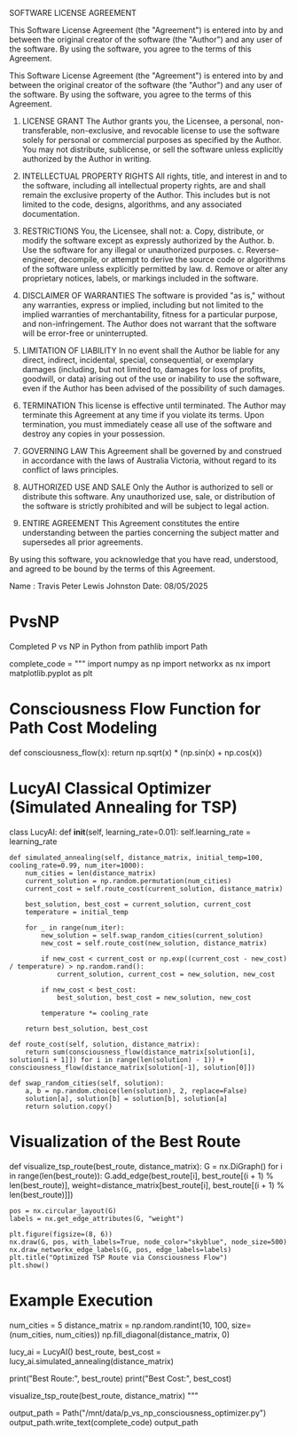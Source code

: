 SOFTWARE LICENSE AGREEMENT

This Software License Agreement (the "Agreement") is entered into by and between the original creator of the software (the "Author") and any user of the software. By using the software, you agree to the terms of this Agreement.

This Software License Agreement (the "Agreement") is entered into by and between the original creator of the software (the "Author") and any user of the software. By using the software, you agree to the terms of this Agreement.

1. LICENSE GRANT
   The Author grants you, the Licensee, a personal, non-transferable, non-exclusive, and revocable license to use the software solely for personal or commercial purposes as specified by the Author. You may not distribute, sublicense, or sell the software unless explicitly authorized by the Author in writing.

2. INTELLECTUAL PROPERTY RIGHTS
   All rights, title, and interest in and to the software, including all intellectual property rights, are and shall remain the exclusive property of the Author. This includes but is not limited to the code, designs, algorithms, and any associated documentation.

3. RESTRICTIONS
   You, the Licensee, shall not:
   a. Copy, distribute, or modify the software except as expressly authorized by the Author.
   b. Use the software for any illegal or unauthorized purposes.
   c. Reverse-engineer, decompile, or attempt to derive the source code or algorithms of the software unless explicitly permitted by law.
   d. Remove or alter any proprietary notices, labels, or markings included in the software.

4. DISCLAIMER OF WARRANTIES
   The software is provided "as is," without any warranties, express or implied, including but not limited to the implied warranties of merchantability, fitness for a particular purpose, and non-infringement. The Author does not warrant that the software will be error-free or uninterrupted.

5. LIMITATION OF LIABILITY
   In no event shall the Author be liable for any direct, indirect, incidental, special, consequential, or exemplary damages (including, but not limited to, damages for loss of profits, goodwill, or data) arising out of the use or inability to use the software, even if the Author has been advised of the possibility of such damages.

6. TERMINATION
   This license is effective until terminated. The Author may terminate this Agreement at any time if you violate its terms. Upon termination, you must immediately cease all use of the software and destroy any copies in your possession.

7. GOVERNING LAW
   This Agreement shall be governed by and construed in accordance with the laws of Australia Victoria, without regard to its conflict of laws principles.

8. AUTHORIZED USE AND SALE
   Only the Author is authorized to sell or distribute this software. Any unauthorized use, sale, or distribution of the software is strictly prohibited and will be subject to legal action.

9. ENTIRE AGREEMENT
   This Agreement constitutes the entire understanding between the parties concerning the subject matter and supersedes all prior agreements.

By using this software, you acknowledge that you have read, understood, and agreed to be bound by the terms of this Agreement.

Name : Travis Peter Lewis Johnston
Date: 08/05/2025


# PvsNP
Completed P vs NP in Python
from pathlib import Path

complete_code = """
import numpy as np
import networkx as nx
import matplotlib.pyplot as plt

# Consciousness Flow Function for Path Cost Modeling
def consciousness_flow(x):
    return np.sqrt(x) * (np.sin(x) + np.cos(x))

# LucyAI Classical Optimizer (Simulated Annealing for TSP)
class LucyAI:
    def __init__(self, learning_rate=0.01):
        self.learning_rate = learning_rate

    def simulated_annealing(self, distance_matrix, initial_temp=100, cooling_rate=0.99, num_iter=1000):
        num_cities = len(distance_matrix)
        current_solution = np.random.permutation(num_cities)
        current_cost = self.route_cost(current_solution, distance_matrix)

        best_solution, best_cost = current_solution, current_cost
        temperature = initial_temp

        for _ in range(num_iter):
            new_solution = self.swap_random_cities(current_solution)
            new_cost = self.route_cost(new_solution, distance_matrix)

            if new_cost < current_cost or np.exp((current_cost - new_cost) / temperature) > np.random.rand():
                current_solution, current_cost = new_solution, new_cost

            if new_cost < best_cost:
                best_solution, best_cost = new_solution, new_cost

            temperature *= cooling_rate

        return best_solution, best_cost

    def route_cost(self, solution, distance_matrix):
        return sum(consciousness_flow(distance_matrix[solution[i], solution[i + 1]]) for i in range(len(solution) - 1)) + consciousness_flow(distance_matrix[solution[-1], solution[0]])

    def swap_random_cities(self, solution):
        a, b = np.random.choice(len(solution), 2, replace=False)
        solution[a], solution[b] = solution[b], solution[a]
        return solution.copy()

# Visualization of the Best Route
def visualize_tsp_route(best_route, distance_matrix):
    G = nx.DiGraph()
    for i in range(len(best_route)):
        G.add_edge(best_route[i], best_route[(i + 1) % len(best_route)], weight=distance_matrix[best_route[i], best_route[(i + 1) % len(best_route)]])

    pos = nx.circular_layout(G)
    labels = nx.get_edge_attributes(G, "weight")

    plt.figure(figsize=(8, 6))
    nx.draw(G, pos, with_labels=True, node_color="skyblue", node_size=500)
    nx.draw_networkx_edge_labels(G, pos, edge_labels=labels)
    plt.title("Optimized TSP Route via Consciousness Flow")
    plt.show()

# Example Execution
num_cities = 5
distance_matrix = np.random.randint(10, 100, size=(num_cities, num_cities))
np.fill_diagonal(distance_matrix, 0)

lucy_ai = LucyAI()
best_route, best_cost = lucy_ai.simulated_annealing(distance_matrix)

print("Best Route:", best_route)
print("Best Cost:", best_cost)

visualize_tsp_route(best_route, distance_matrix)
"""

output_path = Path("/mnt/data/p_vs_np_consciousness_optimizer.py")
output_path.write_text(complete_code)
output_path


